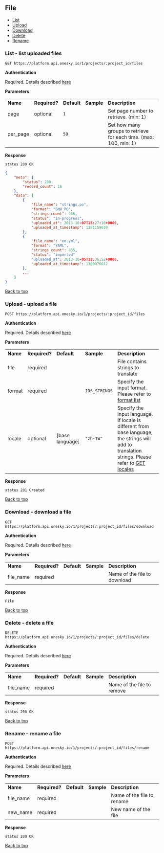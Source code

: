 ## File
- [List](#list---list-uploaded-files)
- [Upload](#upload---upload-a-file)
- [Download](#download---download-a-file)
- [Delete](#delete---delete-a-file)
- [Rename](#rename---rename-a-file)


### List - list uploaded files

    GET https://platform.api.onesky.io/1/projects/:project_id/files

**Authentication**

Required. Details described [here](/README.md#authentication)

**Parameters**

<table>
    <tr>
        <td><strong>Name</strong></td>
        <td><strong>Required?</strong></td>
        <td><strong>Default</strong></td>
        <td><strong>Sample</strong></td>
        <td><strong>Description</strong></td>
    </tr>
    <tr>
        <td>page</td>
        <td>optional</td>
        <td><code>1</code></td>
        <td></td>
        <td>Set page number to retrieve. (min: 1)</td>
    </tr>
    <tr>
        <td>per_page</td>
        <td>optional</td>
        <td><code>50</code></td>
        <td></td>
        <td>Set how many groups to retrieve for each time. (max: 100, min: 1)</td>
    </tr>
</table>

**Response**

```
status 200 OK
```
``` json
{
    "meta": {
        "status": 200,
        "record_count": 16
    },
    "data": [
        {
            "file_name": "strings.po",
            "format": "GNU_PO",
            "strings_count": 936,
            "status": "in-progress",
            "uploaded_at": 2013-10-07T15:27:10+0000,
            "uploaded_at_timestamp": 1381159630
        },
        {
            "file_name": "en.yml",
            "format": "YAML",
            "strings_count": 835,
            "status": "imported"
            "uploaded_at": 2013-10-05T12:36:52+0000,
            "uploaded_at_timestamp": 1380976612
        },
        ...
    ]
}
```
[Back to top](#file)


### Upload - upload a file

    POST https://platform.api.onesky.io/1/projects/:project_id/files

**Authentication**

Required. Details described [here](/README.md#authentication)

**Parameters**

<table>
    <tr>
        <td><strong>Name</strong></td>
        <td><strong>Required?</strong></td>
        <td><strong>Default</strong></td>
        <td><strong>Sample</strong></td>
        <td><strong>Description</strong></td>
    </tr>
    <tr>
        <td>file</td>
        <td>required</td>
        <td></td>
        <td></td>
        <td>File contains strings to translate</td>
    </tr>
    <tr>
        <td>format</td>
        <td>required</td>
        <td></td>
        <td><code>IOS_STRINGS</code></td>
        <td>Specify the input format. Please refer to <a href="/reference/format.md">format list</a></td>
    </tr>
    <tr>
        <td>locale</td>
        <td>optional</td>
        <td>[base language]</td>
        <td><code>"zh-TW"</code></td>
        <td>Specify the input language. If locale is different from base language, the strings will add to translation strings. Please refer to <a href="/resources/locale.md">GET locales</a></td>
    </tr>
</table>

**Response**

```
status 201 Created
```
[Back to top](#file)


### Download - download a file

    GET https://platform.api.onesky.io/1/projects/:project_id/files/download

**Authentication**

Required. Details described [here](/README.md#authentication)

**Parameters**

<table>
    <tr>
        <td><strong>Name</strong></td>
        <td><strong>Required?</strong></td>
        <td><strong>Default</strong></td>
        <td><strong>Sample</strong></td>
        <td><strong>Description</strong></td>
    </tr>
    <tr>
        <td>file_name</td>
        <td>required</td>
        <td></td>
        <td></td>
        <td>Name of the file to download</td>
    </tr>
</table>

**Response**

```
File
```
[Back to top](#file)


### Delete - delete a file

    DELETE https://platform.api.onesky.io/1/projects/:project_id/files/delete

**Authentication**

Required. Details described [here](/README.md#authentication)

**Parameters**

<table>
    <tr>
        <td><strong>Name</strong></td>
        <td><strong>Required?</strong></td>
        <td><strong>Default</strong></td>
        <td><strong>Sample</strong></td>
        <td><strong>Description</strong></td>
    </tr>
    <tr>
        <td>file_name</td>
        <td>required</td>
        <td></td>
        <td></td>
        <td>Name of the file to remove</td>
    </tr>
</table>

**Response**

```
status 200 OK
```
[Back to top](#file)


### Rename - rename a file

    POST https://platform.api.onesky.io/1/projects/:project_id/files/rename

**Authentication**

Required. Details described [here](/README.md#authentication)

**Parameters**

<table>
    <tr>
        <td><strong>Name</strong></td>
        <td><strong>Required?</strong></td>
        <td><strong>Default</strong></td>
        <td><strong>Sample</strong></td>
        <td><strong>Description</strong></td>
    </tr>
    <tr>
        <td>file_name</td>
        <td>required</td>
        <td></td>
        <td></td>
        <td>Name of the file to rename</td>
    </tr>
    <tr>
        <td>new_name</td>
        <td>required</td>
        <td></td>
        <td></td>
        <td>New name of the file</td>
    </tr>
</table>

**Response**

```
status 200 OK
```
[Back to top](#file)
